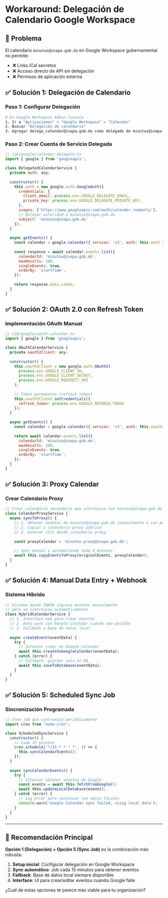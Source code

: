 # Workaround: Delegación de Calendario Google Workspace

## 🎯 Problema
El calendario `minutas@inapa.gob.do` en Google Workspace gubernamental no permite:
- ❌ Links iCal secretos
- ❌ Acceso directo de API sin delegación
- ❌ Permisos de aplicación externa

## ✅ Solución 1: Delegación de Calendario

### Paso 1: Configurar Delegación
```bash
# En Google Workspace Admin Console
1. Ir a "Aplicaciones" > "Google Workspace" > "Calendar"
2. Buscar "Delegación de calendario"
3. Agregar delega_calendar@inapa.gob.do como delegado de minutas@inapa.gob.do
```

### Paso 2: Crear Cuenta de Servicio Delegada
```javascript
// lib/google/calendar-delegate.ts
import { google } from 'googleapis';

class DelegatedCalendarService {
  private auth: any;
  
  constructor() {
    this.auth = new google.auth.GoogleAuth({
      credentials: {
        client_email: process.env.GOOGLE_DELEGATE_EMAIL,
        private_key: process.env.GOOGLE_DELEGATE_PRIVATE_KEY,
      },
      scopes: ['https://www.googleapis.com/auth/calendar.readonly'],
      // Delegar autoridad a minutas@inapa.gob.do
      subject: 'minutas@inapa.gob.do'
    });
  }
  
  async getEvents() {
    const calendar = google.calendar({ version: 'v3', auth: this.auth });
    
    const response = await calendar.events.list({
      calendarId: 'minutas@inapa.gob.do',
      maxResults: 100,
      singleEvents: true,
      orderBy: 'startTime',
    });
    
    return response.data.items;
  }
}
```

## ✅ Solución 2: OAuth 2.0 con Refresh Token

### Implementación OAuth Manual
```javascript
// lib/google/oauth-calendar.ts
import { google } from 'googleapis';

class OAuthCalendarService {
  private oauth2Client: any;
  
  constructor() {
    this.oauth2Client = new google.auth.OAuth2(
      process.env.GOOGLE_CLIENT_ID,
      process.env.GOOGLE_CLIENT_SECRET,
      process.env.GOOGLE_REDIRECT_URI
    );
    
    // Token permanente (refresh token)
    this.oauth2Client.setCredentials({
      refresh_token: process.env.GOOGLE_REFRESH_TOKEN
    });
  }
  
  async getEvents() {
    const calendar = google.calendar({ version: 'v3', auth: this.oauth2Client });
    
    return await calendar.events.list({
      calendarId: 'minutas@inapa.gob.do',
      maxResults: 100,
      singleEvents: true,
      orderBy: 'startTime',
    });
  }
}
```

## ✅ Solución 3: Proxy Calendar

### Crear Calendario Proxy
```javascript
// Crear calendario secundario que sincronice con minutas@inapa.gob.do
class CalendarProxyService {
  async syncToProxy() {
    // 1. Obtener eventos de minutas@inapa.gob.do (manualmente o con permisos)
    // 2. Copiar a calendario proxy público
    // 3. Generar iCal desde calendario proxy
    
    const proxyCalendar = 'minutas-proxy@inapa.gob.do';
    
    // Sync manual o automatizado cada X minutos
    await this.copyEventsToProxy(originalEvents, proxyCalendar);
  }
}
```

## ✅ Solución 4: Manual Data Entry + Webhook

### Sistema Híbrido
```javascript
// Sistema donde INAPA ingresa eventos manualmente
// pero se sincroniza automáticamente
class HybridCalendarService {
  // 1. Interface web para crear eventos
  // 2. Auto-sync con Google Calendar cuando sea posible
  // 3. Fallback a base de datos local
  
  async createEvent(eventData) {
    try {
      // Intentar crear en Google Calendar
      await this.createInGoogleCalendar(eventData);
    } catch (error) {
      // Fallback: guardar solo en DB
      await this.saveToDatabase(eventData);
    }
  }
}
```

## ✅ Solución 5: Scheduled Sync Job

### Sincronización Programada
```javascript
// Cron job que sincroniza periódicamente
import cron from 'node-cron';

class ScheduledSyncService {
  constructor() {
    // Cada 15 minutos
    cron.schedule('*/15 * * * *', () => {
      this.syncCalendarEvents();
    });
  }
  
  async syncCalendarEvents() {
    try {
      // Intentar obtener eventos de Google
      const events = await this.fetchFromGoogle();
      await this.updateLocalDatabase(events);
    } catch (error) {
      // Log error pero continuar con datos locales
      console.warn('Google Calendar sync failed, using local data');
    }
  }
}
```

---

## 🎯 Recomendación Principal

**Opción 1 (Delegación) + Opción 5 (Sync Job)** es la combinación más robusta:

1. **Setup inicial**: Configurar delegación en Google Workspace
2. **Sync automático**: Job cada 15 minutos para obtener eventos
3. **Fallback**: Base de datos local siempre disponible
4. **Interface**: UI para crear/editar eventos cuando Google falle

¿Cuál de estas opciones te parece más viable para tu organización?
